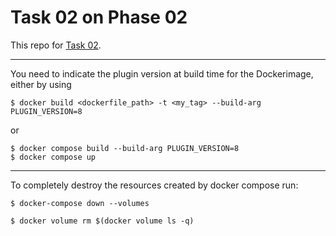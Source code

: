 # Task 02 on Phase 02

This repo for [Task 02](https://learningdevops.makvaz.com/phase2-task2-run-blog-in-containers).

----

You need to indicate the plugin version at build time for the Dockerimage, either by using

```
$ docker build <dockerfile_path> -t <my_tag> --build-arg PLUGIN_VERSION=8
```

or

```
$ docker compose build --build-arg PLUGIN_VERSION=8
$ docker compose up
```
---

To completely destroy the resources created by docker compose run:

```
$ docker-compose down --volumes

$ docker volume rm $(docker volume ls -q)
```

